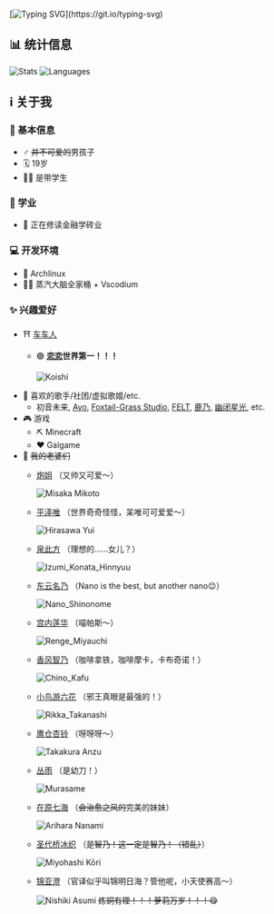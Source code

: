 [![Typing SVG](https://readme-typing-svg.herokuapp.com?color=739980&center=true&vCenter=true&width=600&lines=%E6%AC%A2%E8%BF%8E%E6%9D%A5%E5%88%B0%E6%88%91%E7%9A%84Github%E4%B8%BB%E9%A1%B5+%E3%83%BE(%E2%89%A7%E2%96%BD%E2%89%A6*)o)](https://git.io/typing-svg)

## 📊 统计信息
![Stats](https://github-readme-stats.vercel.app/api?username=KoishiMoe&show_icons=true&theme=vue&count_private=true)
![Languages](https://github-readme-stats.vercel.app/api/top-langs/?username=KoishiMoe&layout=compact&theme=vue)

## ℹ️ 关于我
### 🧑 基本信息
- ♂️ ~~并不可爱的~~男孩子
- 🗓️ 19岁
- 🧑‍🎓 是带学生
### 🌱 学业
- 🏦 正在修读金融学砖业
### 💻 开发环境
- 🐧 Archlinux
- 👨‍💻 蒸汽大脑全家桶 + Vscodium
### ✨ 兴趣爱好
- ⛩️ [车车人](https://zh.wikipedia.org/wiki/%E6%9D%B1%E6%96%B9Project)
  - 🟣 **[恋恋](https://thwiki.cc/%E5%8F%A4%E6%98%8E%E5%9C%B0%E6%81%8B)世界第一！！！**

    ![Koishi](https://i.pixiv.re/c/250x250_80_a2/img-master/img/2011/05/14/05/14/15/18868299_p0_square1200.jpg)
- 🎵 喜欢的歌手/社团/虚拟歌姬/etc.
  - 初音未来, [Ayo](https://twitter.com/ayo_a4), [Foxtail-Grass Studio](https://f-g-s.net/), [FELT](https://www.youtube.com/channel/UCYVjEJTsWwyVMj4PlNiqw-Q), [鹿乃](https://twitter.com/kano_2525), [幽闭星光](https://twitter.com/Yuuka_st), etc.
- 🎮 游戏
  - ⛏ Minecraft
  - ❤️ Galgame
- 🌸 ~~我的老婆们~~
  - [炮姐](https://zh.wikipedia.org/zh/%E5%BE%A1%E5%9D%82%E7%BE%8E%E7%90%B4) （又帅又可爱～）

    ![Misaka Mikoto](https://i.pixiv.re/c/250x250_80_a2/img-master/img/2009/10/23/02/31/47/6770373_p0_square1200.jpg)
  - [平泽唯](https://zh.wikipedia.org/wiki/K-ON!%E8%A7%92%E8%89%B2%E5%88%97%E8%A1%A8#%E5%B9%B3%E6%BE%A4%E5%94%AF%EF%BC%88%E5%B9%B3%E6%B2%A2_%E5%94%AF%EF%BC%88%E3%81%B2%E3%82%89%E3%81%95%E3%82%8F_%E3%82%86%E3%81%84%EF%BC%89%EF%BC%89) （世界奇奇怪怪，呆唯可可爱爱～）

    ![Hirasawa Yui](https://github.com/KoishiMoe/KoishiMoe/blob/main/images/Hirasawa_Yui.jpg)
  - [泉此方](https://zh.wikipedia.org/wiki/%E5%B9%B8%E9%81%8B%E2%98%86%E6%98%9F%E8%A7%92%E8%89%B2%E5%88%97%E8%A1%A8#%E6%B3%89%E6%AD%A4%E6%96%B9) （理想的……女儿？）

    ![Izumi_Konata_Hinnyuu](https://github.com/KoishiMoe/KoishiMoe/blob/main/images/Izumi_Konata_Hinnyuu.jpg)
  - [东云名乃](https://zh.wikipedia.org/wiki/%E6%97%A5%E5%B8%B8#%E4%B8%BB%E8%A6%81%E8%A7%92%E8%89%B2) （Nano is the best, but another nano😉）

    ![Nano_Shinonome](https://github.com/KoishiMoe/KoishiMoe/blob/main/images/Nano_Shinonome.JPG)
  - [宫内莲华](https://zh.wikipedia.org/zh-cn/%E6%82%A0%E6%82%A0%E5%93%89%E5%93%89%E5%B0%91%E5%A5%B3%E6%97%A5%E5%92%8C#%E7%99%BB%E5%A0%B4%E8%A7%92%E8%89%B2) （喵帕斯～）

    ![Renge_Miyauchi](https://github.com/KoishiMoe/KoishiMoe/blob/main/images/Renge_Miyauchi.jpg)
  - [香风智乃](https://zh.wikipedia.org/wiki/%E8%AB%8B%E5%95%8F%E6%82%A8%E4%BB%8A%E5%A4%A9%E8%A6%81%E4%BE%86%E9%BB%9E%E5%85%94%E5%AD%90%E5%97%8E%EF%BC%9F#%E4%B8%BB%E8%A6%81%E4%BA%BA%E7%89%A9) （咖啡拿铁，咖啡摩卡，卡布奇诺！）

    ![Chino_Kafu](https://github.com/KoishiMoe/KoishiMoe/blob/main/images/Chino_Kafu.png)
  - [小鸟游六花](https://zh.wikipedia.org/wiki/%E4%B8%AD%E4%BA%8C%E7%97%85%E4%B9%9F%E6%83%B3%E8%AB%87%E6%88%80%E6%84%9B%EF%BC%81#%E4%B8%BB%E8%A6%81%E8%A7%92%E8%89%B2) （邪王真眼是最强的！）

    ![Rikka_Takanashi](https://github.com/KoishiMoe/KoishiMoe/blob/main/images/Takanashi_Rikka.gif)
  - [鹰仓杏铃](https://zh.wikipedia.org/wiki/Clover_Day's#%E4%B8%BB%E8%A6%81%E8%A7%92%E8%89%B2) （呀呀呀～）

    ![Takakura Anzu](https://github.com/KoishiMoe/KoishiMoe/blob/main/images/Takakura_Anzu.jpg)
  - [丛雨](https://zh.wikipedia.org/wiki/%E5%8D%83%E6%88%80%EF%BC%8A%E8%90%AC%E8%8A%B1#%E7%99%BB%E5%A0%B4%E8%A7%92%E8%89%B2) （是幼刀！）

    ![Murasame](https://github.com/KoishiMoe/KoishiMoe/blob/main/images/Murasame.jpg)
  - [在原七海](https://zh.wikipedia.org/wiki/RIDDLE_JOKER#%E4%B8%BB%E8%A6%81%E8%A7%92%E8%89%B2) （~~会治愈之风的~~完美的妹妹）

    ![Arihara Nanami](https://github.com/KoishiMoe/KoishiMoe/blob/main/images/Arihara_Nanami.jpg)
  - [圣代桥冰织](https://zh.wikipedia.org/wiki/%E7%B3%96%E8%AA%BF%EF%BC%81-sugarfull_tempering-#%E4%B8%BB%E8%A6%81%E8%A7%92%E8%89%B2) （~~是智乃！这一定是智乃！（错乱）~~）

    ![Miyohashi Kōri](https://github.com/KoishiMoe/KoishiMoe/blob/main/images/Miyohashi_K%C5%8Dri.jpg)
  - [锦亚澄](https://madosoft.net/hamidashi/character#asumi) （官译似乎叫锦明日海？管他呢，小天使赛高～）

    ![Nishiki Asumi](https://github.com/KoishiMoe/KoishiMoe/blob/main/images/Nishiki_Asumi.png)
  ~~炼铜有理！！！萝莉万岁！！！😋~~
